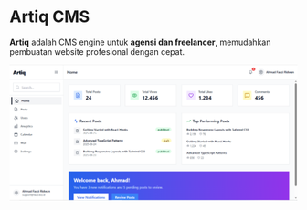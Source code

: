 # Artiq CMS

**Artiq** adalah CMS engine untuk **agensi dan freelancer**, memudahkan pembuatan website profesional dengan cepat.

![Dashboard](public/artiq.PNG)
